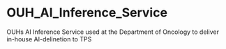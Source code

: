 # OUH_AI_Inference_Service
OUHs AI Inference Service used at the Department of Oncology to deliver in-house AI-delinetion to TPS
